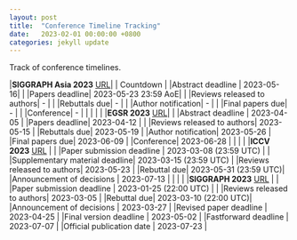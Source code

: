 ```yaml
---
layout: post
title:  "Conference Timeline Tracking"
date:   2023-02-01 00:00:00 +0800
categories: jekyll update
---
```

<script>
//countDownCell("demo");
function pad(num, size) {
    num = num.toString();
    while (num.length < size) num = "0" + num;
    return num;
}

function countDownCell(strDate, tagID){
   str = strDate;//document.getElementById(tagID).dataset.dates; //"2023-10-1";
   var countDownDate = new Date(str).getTime();

// Update the count down every 1 second
  var x = setInterval(function() {

  // Get today's date and time
  var now = new Date().getTime();

  // Find the distance between now and the count down date
  var distance = countDownDate - now;

  // Time calculations for days, hours, minutes and seconds
  var days = Math.floor(distance / (1000 * 60 * 60 * 24));
  var hours = Math.floor((distance % (1000 * 60 * 60 * 24)) / (1000 * 60 * 60));
  var minutes = Math.floor((distance % (1000 * 60 * 60)) / (1000 * 60));
  var seconds = Math.floor((distance % (1000 * 60)) / 1000);

  // Display the result in the element with id=tagID
  document.getElementById(tagID).innerHTML = days + "days " + pad(hours,2) + ":"
  + pad(minutes,2) + ":" + pad(seconds,2);

  // If the count down is finished, write some text
  if (distance < 0) {
    clearInterval(x);
    document.getElementById(tagID).innerHTML = "Passed";
  }
}, 1000);
}

</script>

Track of conference timelines.

|**SIGGRAPH Asia 2023** [URL](https://asia.siggraph.org/2023/submissions/)| | Countdown | 
|Abstract deadline | 2023-05-16|  |
|Papers deadline| 2023-05-23 23:59 AoE| <span id="sa23"/> <script>countDownCell("2023-05-23T23:59-1200","sa23")</script> |
|Reviews released to authors| - |  |
|Rebuttals due| - |  |
|Author notification| - |  |
|Final papers due| - |  |
|Conference| - |  |
| | |
|**EGSR 2023** [URL](https://conferences.eg.org/egsr2023/)| |
|Abstract deadline | 2023-04-05 | 
|Papers deadline| 2023-04-12 | <span id="sr23"/> <script>countDownCell("2023-04-12 23:59","sr23")</script> |
|Reviews released to authors| 2023-05-15 |
|Rebuttals due| 2023-05-19 |
|Author notification| 2023-05-26 |
|Final papers due| 2023-06-09 |
|Conference| 2023-06-28 |
| | |
|**ICCV 2023** [URL](https://iccv2023.thecvf.com/) |  |
|Paper submission deadline | 2023-03-08 (23:59 UTC) | <span id="iccv23"/> <script>countDownCell("2023-03-08 23:59 GMT","iccv23")</script>  |
|Supplementary material deadline| 2023-03-15 (23:59 UTC) |
|Reviews released to authors| 2023-05-23 |
|Rebuttal due| 2023-05-31 (23:59 UTC)|
|Announcement of decisions | 2023-07-13 |
| | |
|**SIGGRAPH 2023** [URL](https://s2023.siggraph.org/program/technical-papers/) |  |
|Paper submission deadline | 2023-01-25 (22:00 UTC) | <span id="sig23"/> <script>countDownCell("2023-01-25 22:00 GMT","sig23")</script>  |
|Reviews released to authors| 2023-03-05 |
|Rebuttal due|  2023-03-10 (22:00 UTC)|
|Announcement of decisions | 2023-03-27 |
|Revised paper deadline | 2023-04-25 |
|Final version deadline | 2023-05-02 |
|Fastforward deadline | 2023-07-07 |
|Official publication date | 2023-07-23 |

